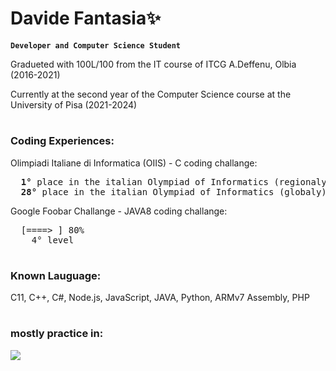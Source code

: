 # Davide Fantasia✨

**`Developer and Computer Science Student`**

<p>Gradueted with 100L/100 from the IT course of ITCG A.Deffenu, Olbia (2016-2021)</p>
<p>Currently at the second year of the Computer Science course at the University of Pisa (2021-2024)</p>

#

### Coding Experiences:

<div>
  Olimpiadi Italiane di Informatica (OIIS) - C coding challange:
  
  <pre tab-size="8">  <b>1°</b> place in the italian Olympiad of Informatics (regionaly)
  <b>28°</b> place in the italian Olympiad of Informatics (globaly)</pre>
</div>

<div>
  Google Foobar Challange - JAVA8 coding challange:
  
  <pre tab-size="8">  [====> ] 80%
    4° level</pre>
</div>

#

### Known Lauguage:

C11, C++, C#, Node.js, JavaScript, JAVA, Python, ARMv7 Assembly, PHP

#

### mostly practice in:

<a><img align="center" src="https://github-readme-stats.vercel.app/api/top-langs/?username=DavideFantasia&layout=compact&theme=buefy&hide_border=true" /></a>

